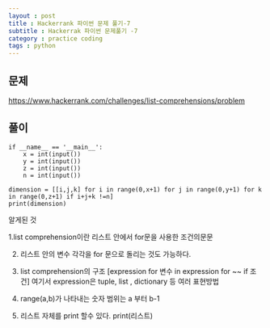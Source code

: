 ```yaml
---
layout : post
title : Hackerrank 파이썬 문제 풀기-7
subtitle : Hackerrak 파이썬 문제풀기 -7
category : practice coding
tags : python
---
```


## 문제 
https://www.hackerrank.com/challenges/list-comprehensions/problem


## 풀이
~~~
if __name__ == '__main__':
    x = int(input())
    y = int(input())
    z = int(input())
    n = int(input())

dimension = [[i,j,k] for i in range(0,x+1) for j in range(0,y+1) for k in range(0,z+1) if i+j+k !=n]
print(dimension)

~~~
알게된 것

1.list comprehension이란 리스트 안에서 for문을 사용한 조건의문문

2. 리스트 안의 변수 각각을 for 문으로 돌리는 것도 가능하다.

3. list comprehension의 구조 [expression for 변수 in expression for ~~ if 조건]
여기서 expression은 tuple, list , dictionary 등 여러 표현방법 

4. range(a,b)가 나타내는 숫자 범위는 a 부터 b-1

5. 리스트 자체를 print 할수 있다. print(리스트)
